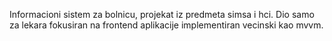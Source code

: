 Informacioni sistem za bolnicu, projekat iz predmeta simsa i hci. Dio samo za lekara fokusiran na frontend aplikacije implementiran vecinski kao mvvm.  
